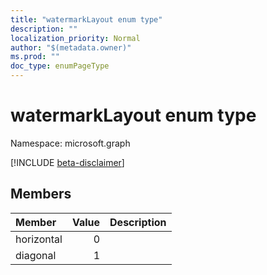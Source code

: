 ```yaml
---
title: "watermarkLayout enum type"
description: ""
localization_priority: Normal
author: "$(metadata.owner)"
ms.prod: ""
doc_type: enumPageType
---
```


# watermarkLayout enum type

Namespace: microsoft.graph

[!INCLUDE [beta-disclaimer](../../includes/beta-disclaimer.md)]

## Members

| Member     | Value | Description |
| :--------- | ----: | :---------- |
| horizontal | 0     |             |
| diagonal   | 1     |             |
